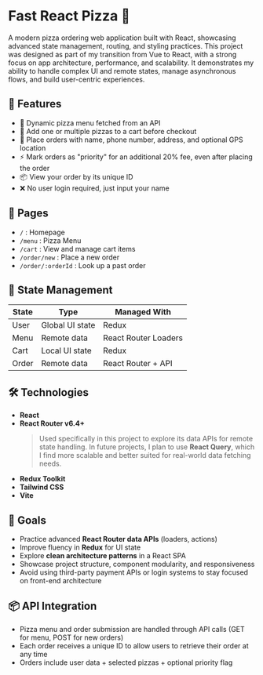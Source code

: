 # Fast React Pizza 🍕

A modern pizza ordering web application built with React, showcasing advanced state management, routing, and styling practices. This project was designed as part of my transition from Vue to React, with a strong focus on app architecture, performance, and scalability. It demonstrates my ability to handle complex UI and remote states, manage asynchronous flows, and build user-centric experiences.

## 🚀 Features

- 🍕 Dynamic pizza menu fetched from an API
- 🛒 Add one or multiple pizzas to a cart before checkout
- 📍 Place orders with name, phone number, address, and optional GPS location
- ⚡ Mark orders as "priority" for an additional 20% fee, even after placing the order
- 📦 View your order by its unique ID
- ❌ No user login required, just input your name

## 🧱 Pages

- `/` : Homepage
- `/menu` : Pizza Menu
- `/cart` : View and manage cart items
- `/order/new` : Place a new order
- `/order/:orderId` : Look up a past order

## 🧠 State Management

| State | Type            | Managed With         |
| ----- | --------------- | -------------------- |
| User  | Global UI state | Redux                |
| Menu  | Remote data     | React Router Loaders |
| Cart  | Local UI state  | Redux                |
| Order | Remote data     | React Router + API   |

## 🛠 Technologies

- **React**
- **React Router v6.4+**
  > Used specifically in this project to explore its data APIs for remote state handling. In future projects, I plan to use **React Query**, which I find more scalable and better suited for real-world data fetching needs.
- **Redux Toolkit**
- **Tailwind CSS**
- **Vite**

## 🎯 Goals

- Practice advanced **React Router data APIs** (loaders, actions)
- Improve fluency in **Redux** for UI state
- Explore **clean architecture patterns** in a React SPA
- Showcase project structure, component modularity, and responsiveness
- Avoid using third-party payment APIs or login systems to stay focused on front-end architecture

## 📦 API Integration

- Pizza menu and order submission are handled through API calls (GET for menu, POST for new orders)
- Each order receives a unique ID to allow users to retrieve their order at any time
- Orders include user data + selected pizzas + optional priority flag
